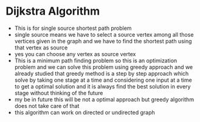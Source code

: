 # Dijkstra Algorithm
- This is for single source shortest path problem
- single source means we have to select a source vertex among all those vertices given in the graph and we have to find the shortest path using that vertex as source 
- yes you can choose any vertex as source vertex
- This is a minimum path finding problem so this is an optimization problem and we can solve this problem using greedy approach and we already studied that greedy method is a step by step approach which solve by taking one stage at a time and considering one input at a time to get a optimal solution and it is always find the best solution in every stage without thinking of the future
- my be in future this will be not a optimal approach but greedy algorithm does not take care of that
- this algorithm can work on directed or undirected graph